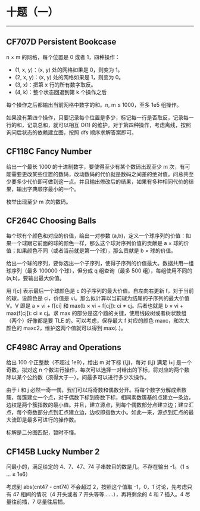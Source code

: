 # 十题（一）

---

## CF707D Persistent Bookcase

n &times; m 的网格，每个位置是 0 或者 1，四种操作：

- (1, x, y)：(x, y) 处的网格如果是 0，则变为 1。
- (2, x, y)：(x, y) 处的网格如果是 1，则变为 0。
- (3, x)：把第 x 行的所有数字取反。
- (4, k)：整个状态回退到第 k 个操作之后

每个操作之后都输出当前网格中数字的和。n, m &le; 1000，至多 1e5 组操作。

如果没有第四个操作，只要记录每个位置是多少，标记每一行是否取反，记录每一行的和，记录总和，就可以相互 O(1) 的维护。对于第四种操作，考虑离线，按照询问后状态的依赖建立图，按照 dfs 顺序求解答案即可。

## CF118C Fancy Number

给出一个最长 1000 的十进制数字，要使得至少有某个数码出现至少 m 次，有可能需要更改某些位置的数码，改动数码的代价就是数码之间差的绝对值。问总共至少要多少代价即可做到这一点。并且输出修改后的结果，如果有多种相同代价的结果，输出字典顺序最小的一个。

枚举出现至少 m 次的数码。

## CF264C Choosing Balls

每个球有个颜色和对应的价值，给出一对参数 (a,b)，定义一个球序列的价值：如果一个球跟它前面的球的颜色一样，那么这个球对序列价值的贡献是 a &times; 球的价值；如果颜色不同（或者当前就是第一个球），那么贡献是 b &times; 球的价值。

给出一个球的序列，要你选出一个子序列，使得子序列的价值最大。数据共用一组球序列（最多 100000 个球），但分成 q 组查询（最多 500 组），每组使用不同的 (a,b)，要输出最大价值。

用 f[c] 表示最后一个球颜色是 c 的子序列的最大价值。自左向右更新 f，对于当前的球，设颜色是 ci，价值是 vi。那么拟计算以当前球为结尾的子序列的最大价值 V。V 即是 a &times; vi + f[ci] 和 max(b &times; vi + f[cj]): ci &ne; cj。后者也就是 b &times; vi + max(f[cj]): ci &ne; cj。求 max 的部分是这个题的关键，使用线段树或者树状数组（两个）好像都是要 TLE 的。可以考虑，保存最大 f 对应的颜色 maxc，和次大颜色的 maxc2，维护这两个值就可以得到 max(..)。

## CF498C Array and Operations

给出 100 个正整数（不超过 1e9），给出 m 对下标 (i,j)，每对 (i,j) 满足 i+j 是一个奇数。拟对这 n 个数进行操作，每次可以选择一对给出的下标，将对应的两个数除以某个公约数（须得大于一）。问最多可以进行多少次操作。

由于 i 和 j 必然一奇一偶，我们可以将奇数和偶数分开。将每个数字分解成素数簇，每簇建立一个点，对于偶数下标到奇数下标，相同素数簇基的点建立一条边，边权是两个簇指数的最小值。并且，建立源点，到每个偶数部分点建立边；建立汇点，每个奇数部分点到汇点建立边，边权即指数大小。如此一来，源点到汇点的最大流即是最多可进行的操作数。

标解是二分图匹配，暂时不懂。

## CF145B Lucky Number 2

问最小的，满足给定的 4、7、47、74 子串数目的数是几。不存在输出 -1。（1 &le; ... &le; 1e6）

考虑到 abs(cnt47 - cnt74) 不会超过 2，按照这个值取 -1，0，1 讨论，先考虑只有 47 相间的情况（4 开头或者 7 开头等等……），再将剩余的 4 和 7 插入。4 尽量往前插，7 尽量往后插。
